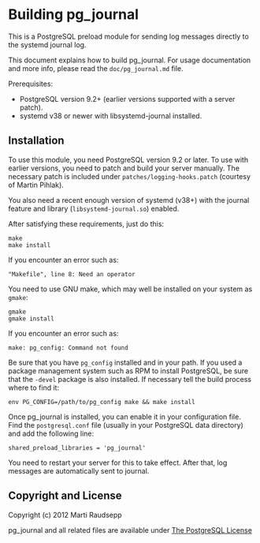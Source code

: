 Building pg\_journal
====================

This is a PostgreSQL preload module for sending log messages directly to the
systemd journal log.

This document explains how to build pg\_journal. For usage documentation and
more info, please read the `doc/pg_journal.md` file.

Prerequisites:

* PostgreSQL version 9.2+ (earlier versions supported with a server patch).
* systemd v38 or newer with libsystemd-journal installed.

Installation
------------

To use this module, you need PostgreSQL version 9.2 or later. To use with
earlier versions, you need to patch and build your server manually. The
necessary patch is included under `patches/logging-hooks.patch` (courtesy of
Martin Pihlak).

You also need a recent enough version of systemd (v38+) with the journal feature
and library (`libsystemd-journal.so`) enabled.

After satisfying these requirements, just do this:

    make
    make install

If you encounter an error such as:

    "Makefile", line 8: Need an operator

You need to use GNU make, which may well be installed on your system as
`gmake`:

    gmake
    gmake install

If you encounter an error such as:

    make: pg_config: Command not found

Be sure that you have `pg_config` installed and in your path. If you used a
package management system such as RPM to install PostgreSQL, be sure that the
`-devel` package is also installed. If necessary tell the build process where
to find it:

    env PG_CONFIG=/path/to/pg_config make && make install

Once pg\_journal is installed, you can enable it in your configuration file.
Find the `postgresql.conf` file (usually in your PostgreSQL data directory) and
add the following line:

    shared_preload_libraries = 'pg_journal'

You need to restart your server for this to take effect. After that, log
messages are automatically sent to journal.

Copyright and License
---------------------

Copyright (c) 2012 Marti Raudsepp

pg\_journal and all related files are available under [The PostgreSQL
License](http://www.opensource.org/licenses/PostgreSQL)

